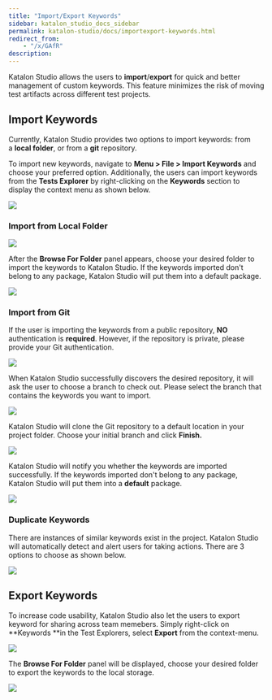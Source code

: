 ```yaml
---
title: "Import/Export Keywords" 
sidebar: katalon_studio_docs_sidebar
permalink: katalon-studio/docs/importexport-keywords.html 
redirect_from:
    - "/x/GAfR"
description: 
---
```

Katalon Studio allows the users to **import**/**export** for quick and better management of custom keywords. This feature minimizes the risk of moving test artifacts across different test projects. 

Import Keywords
---------------

Currently, Katalon Studio provides two options to import keywords: from a **local folder**, or from a **git** repository.

To import new keywords, navigate to **Menu > File > Import Keywords** and choose your preferred option. Additionally, the users can import keywords from the **Tests Explorer** by right-clicking on the **Keywords** section to display the context menu as shown below.

![](../../images/katalon-studio/docs/importexport-keywords/image2018-6-21-113A383A45.png)

### Import from Local Folder

![](../../images/katalon-studio/docs/importexport-keywords/image2018-6-21-113A403A43.png)

After the **Browse For Folder** panel appears, choose your desired folder to import the keywords to Katalon Studio. If the keywords imported don't belong to any package, Katalon Studio will put them into a default package.

![](../../images/katalon-studio/docs/importexport-keywords/image2018-6-21-113A533A24.png)

### Import from Git 

If the user is importing the keywords from a public repository, **NO** authentication is **required**. However, if the repository is private, please provide your Git authentication. 

![](../../images/katalon-studio/docs/importexport-keywords/image2018-6-25-163A33A24.png)

When Katalon Studio successfully discovers the desired repository, it will ask the user to choose a branch to check out. Please select the branch that contains the keywords you want to import. 

![](../../images/katalon-studio/docs/importexport-keywords/image2018-6-25-163A23A27.png)

Katalon Studio will clone the Git repository to a default location in your project folder. Choose your initial branch and click **Finish.**

![](../../images/katalon-studio/docs/importexport-keywords/image2018-6-21-113A453A26.png)

Katalon Studio will notify you whether the keywords are imported successfully. If the keywords imported don't belong to any package, Katalon Studio will put them into a **default** package.

![](../../images/katalon-studio/docs/importexport-keywords/image2018-6-21-113A533A24.png)

### Duplicate Keywords

There are instances of similar keywords exist in the project. Katalon Studio will automatically detect and alert users for taking actions. There are 3 options to choose as shown below.

![](../../images/katalon-studio/docs/importexport-keywords/image2018-6-21-113A463A12.png)

Export Keywords
---------------

To increase code usability, Katalon Studio also let the users to export keyword for sharing across team memebers. Simply right-click on **Keywords **in the Test Explorers, select **Export** from the context-menu. 

![](../../images/katalon-studio/docs/importexport-keywords/image2018-6-21-113A463A43.png)

The **Browse For Folder** panel will be displayed, choose your desired folder to export the keywords to the local storage.

![](../../images/katalon-studio/docs/importexport-keywords/image2018-6-21-113A483A40.png)